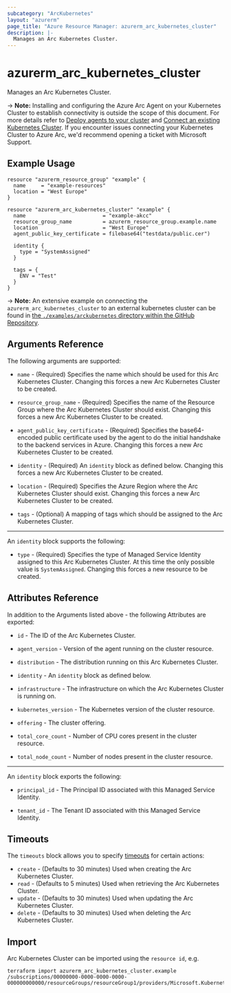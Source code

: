 ```yaml
---
subcategory: "ArcKubernetes"
layout: "azurerm"
page_title: "Azure Resource Manager: azurerm_arc_kubernetes_cluster"
description: |-
  Manages an Arc Kubernetes Cluster.
---
```


# azurerm_arc_kubernetes_cluster

Manages an Arc Kubernetes Cluster.

-> **Note:** Installing and configuring the Azure Arc Agent on your Kubernetes Cluster to establish connectivity is outside the scope of this document. For more details refer to [Deploy agents to your cluster](https://learn.microsoft.com/en-us/azure/azure-arc/kubernetes/conceptual-agent-overview#deploy-agents-to-your-cluster) and [Connect an existing Kubernetes Cluster](https://learn.microsoft.com/en-us/azure/azure-arc/kubernetes/quickstart-connect-cluster?tabs=azure-cli#connect-an-existing-kubernetes-cluster). If you encounter issues connecting your Kubernetes Cluster to Azure Arc, we'd recommend opening a ticket with Microsoft Support.

## Example Usage

```hcl
resource "azurerm_resource_group" "example" {
  name     = "example-resources"
  location = "West Europe"
}

resource "azurerm_arc_kubernetes_cluster" "example" {
  name                         = "example-akcc"
  resource_group_name          = azurerm_resource_group.example.name
  location                     = "West Europe"
  agent_public_key_certificate = filebase64("testdata/public.cer")

  identity {
    type = "SystemAssigned"
  }

  tags = {
    ENV = "Test"
  }
}
```

-> **Note:** An extensive example on connecting the `azurerm_arc_kubernetes_cluster` to an external kubernetes cluster can be found in [the `./examples/arckubernetes` directory within the GitHub Repository](https://github.com/aoshfan/terraform-provider-customazurerm/tree/main/examples/arckubernetes).

## Arguments Reference

The following arguments are supported:

- `name` - (Required) Specifies the name which should be used for this Arc Kubernetes Cluster. Changing this forces a new Arc Kubernetes Cluster to be created.

- `resource_group_name` - (Required) Specifies the name of the Resource Group where the Arc Kubernetes Cluster should exist. Changing this forces a new Arc Kubernetes Cluster to be created.

- `agent_public_key_certificate` - (Required) Specifies the base64-encoded public certificate used by the agent to do the initial handshake to the backend services in Azure. Changing this forces a new Arc Kubernetes Cluster to be created.

- `identity` - (Required) An `identity` block as defined below. Changing this forces a new Arc Kubernetes Cluster to be created.

- `location` - (Required) Specifies the Azure Region where the Arc Kubernetes Cluster should exist. Changing this forces a new Arc Kubernetes Cluster to be created.

- `tags` - (Optional) A mapping of tags which should be assigned to the Arc Kubernetes Cluster.

---

An `identity` block supports the following:

- `type` - (Required) Specifies the type of Managed Service Identity assigned to this Arc Kubernetes Cluster. At this time the only possible value is `SystemAssigned`. Changing this forces a new resource to be created.

## Attributes Reference

In addition to the Arguments listed above - the following Attributes are exported:

- `id` - The ID of the Arc Kubernetes Cluster.

- `agent_version` - Version of the agent running on the cluster resource.

- `distribution` - The distribution running on this Arc Kubernetes Cluster.

- `identity` - An `identity` block as defined below.

- `infrastructure` - The infrastructure on which the Arc Kubernetes Cluster is running on.

- `kubernetes_version` - The Kubernetes version of the cluster resource.

- `offering` - The cluster offering.

- `total_core_count` - Number of CPU cores present in the cluster resource.

- `total_node_count` - Number of nodes present in the cluster resource.

---

An `identity` block exports the following:

- `principal_id` - The Principal ID associated with this Managed Service Identity.

- `tenant_id` - The Tenant ID associated with this Managed Service Identity.

## Timeouts

The `timeouts` block allows you to specify [timeouts](https://www.terraform.io/docs/configuration/resources.html#timeouts) for certain actions:

- `create` - (Defaults to 30 minutes) Used when creating the Arc Kubernetes Cluster.
- `read` - (Defaults to 5 minutes) Used when retrieving the Arc Kubernetes Cluster.
- `update` - (Defaults to 30 minutes) Used when updating the Arc Kubernetes Cluster.
- `delete` - (Defaults to 30 minutes) Used when deleting the Arc Kubernetes Cluster.

## Import

Arc Kubernetes Cluster can be imported using the `resource id`, e.g.

```shell
terraform import azurerm_arc_kubernetes_cluster.example /subscriptions/00000000-0000-0000-0000-000000000000/resourceGroups/resourceGroup1/providers/Microsoft.Kubernetes/connectedClusters/cluster1
```
